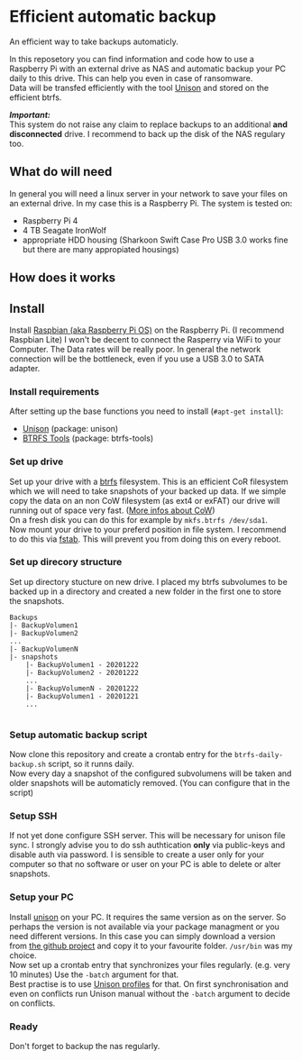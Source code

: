 # Efficient automatic backup
An efficient way to take backups automaticly.  

In this reposetory you can find information and code how to use a Raspberry Pi with an external drive as NAS and automatic backup your PC daily to this drive. This can help you even in case of ransomware.  
Data will be transfed efficiently with the tool [Unison](https://www.cis.upenn.edu/~bcpierce/unison/) and stored on the efficient btrfs.  

***Important:***  
This system do not raise any claim to replace backups to an additional **and disconnected** drive. I recommend to back up the disk of the NAS regulary too.

## What do will need

In general you will need a linux server in your network to save your files on an external drive. In my case this is a Raspberry Pi.
The system is tested on:
- Raspberry Pi 4
- 4 TB Seagate IronWolf
- appropriate HDD housing (Sharkoon Swift Case Pro USB 3.0 works fine but there are many appropiated housings)

## How does it works

## Install

Install [Raspbian (aka Raspberry Pi OS)](https://www.raspberrypi.org/software/operating-systems/#raspberry-pi-os-32-bit) on the Raspberry Pi. (I recommend Raspbian Lite) I won't be decent to connect the Rasperry via WiFi to your Computer. The Data rates will be really poor. In general the network connection will be the bottleneck, even if you use a USB 3.0 to SATA adapter.

### Install requirements
After setting up the base functions you need to install (`#apt-get install`):
- [Unison](https://packages.debian.org/buster/unison) (package: unison)
- [BTRFS Tools](https://packages.debian.org/buster/btrfs-progs) (package: btrfs-tools)

### Set up drive
Set up your drive with a [btrfs](https://btrfs.wiki.kernel.org/index.php/Main_Page) filesystem. This is an efficient CoR filesystem which we will need to take snapshots of your backed up data. If we simple copy the data on an non CoW filesystem (as ext4 or exFAT) our drive will running out of space very fast. ([More infos about CoW](https://en.wikipedia.org/wiki/Copy-on-write))  
On a fresh disk you can do this for example by `mkfs.btrfs /dev/sda1`.  
Now mount your drive to your preferd position in file system. I recommend to do this via [fstab](https://help.ubuntu.com/community/Fstab). This will prevent you from doing this on every reboot. 

### Set up direcory structure
Set up directory stucture on new drive. I placed my btrfs subvolumes to be backed up in a directory and created a new folder in the first one to store the snapshots. 
```
Backups
|- BackupVolumen1
|- BackupVolumen2
...
|- BackupVolumenN
|- snapshots
    |- BackupVolumen1 - 20201222
    |- BackupVolumen2 - 20201222
    ...
    |- BackupVolumenN - 20201222
    |- BackupVolumen1 - 20201221
    ...
    
```

### Setup automatic backup script
Now clone this repository and create a crontab entry for the  `btrfs-daily-backup.sh` script, so it runns daily.  
Now every day a snapshot of the configured subvolumens will be taken and older snapshots will be automaticly removed. (You can configure that in the script)

### Setup SSH
If not yet done configure SSH server. This will be necessary for unison file sync. I strongly advise you to do ssh authtication **only** via public-keys and disable auth via password. I is sensible to create a user only for your computer so that no software or user on your PC is able to delete or alter snapshots.

### Setup your PC
Install [unison](https://www.cis.upenn.edu/~bcpierce/unison/) on your PC. It requires the same version as on the server. So perhaps the version is not available via your package managment or you need different versions. In this case you can simply download a version from [the github project](https://github.com/bcpierce00/unison) and copy it to your favourite folder. `/usr/bin` was my choice.  
Now set up a crontab entry that synchronizes your files regularly. (e.g. very 10 minutes) Use the `-batch` argument for that.  
Best practise is to use [Unison profiles](https://www.cis.upenn.edu/~bcpierce/unison/download/releases/stable/unison-manual.html#profile) for that. On first synchronisation and even on conflicts run Unison manual without the `-batch` argument to decide on conflicts.

### Ready
Don't forget to backup the nas regularly.